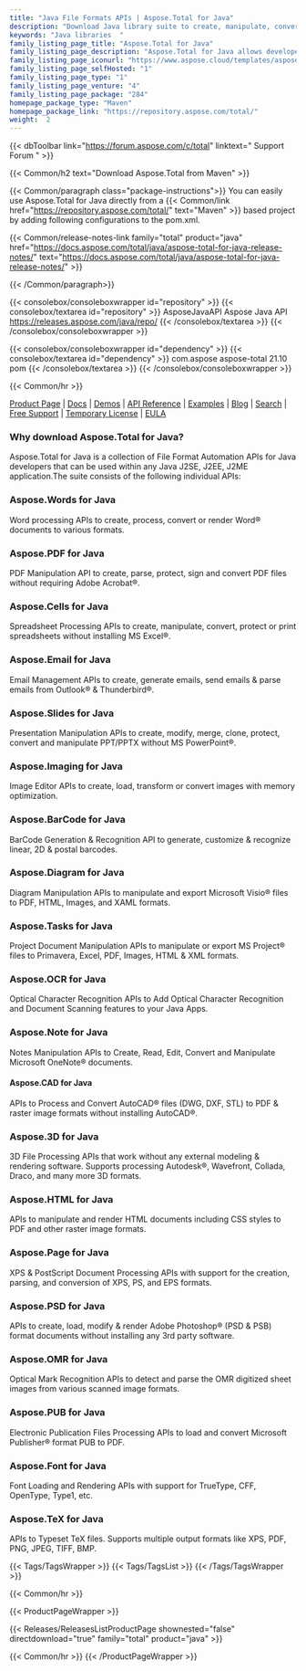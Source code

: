 ```yaml
---
title: "Java File Formats APIs | Aspose.Total for Java"
description: "Download Java library suite to create, manipulate, convert, render & print Microsoft Word, Excel, PowerPoint, Outlook, Publisher, Visio, Project & OneNote files. Package also includes APIs for PDF, Photoshop, CAD, GIS & 3D file formats as well as APIs for barcodes, OCR & OMR. "
keywords: "Java libraries  "
family_listing_page_title: "Aspose.Total for Java"
family_listing_page_description: "Aspose.Total for Java allows developers to build incredibly versatile file processing systems capable of handling 100+ popular file formats. Java SE or EE application programmers can enhance their applications with the ability to load, create, modify, render and inter-convert files from Microsoft Office, OpenOffice, Visio, Project, CAD and many other commonly used format categories."
family_listing_page_iconurl: "https://www.aspose.cloud/templates/aspose/App_Themes/V3/images/total/272x272/aspose_total-for-java-min.png"
family_listing_page_selfHosted: "1"
family_listing_page_type: "1"
family_listing_page_venture: "4"
family_listing_page_package: "284"
homepage_package_type: "Maven"
homepage_package_link: "https://repository.aspose.com/total/"
weight:  2
---
```


{{< dbToolbar link="https://forum.aspose.com/c/total" linktext=" Support Forum " >}}

{{< Common/h2 text="Download Aspose.Total from Maven"  >}}

{{< Common/paragraph class="package-instructions">}}
You can easily use Aspose.Total for Java directly from a {{< Common/link href="https://repository.aspose.com/total/" text="Maven"  >}} based project by adding following configurations to the pom.xml.

{{< Common/release-notes-link family="total" product="java" href="https://docs.aspose.com/total/java/aspose-total-for-java-release-notes/" text="https://docs.aspose.com/total/java/aspose-total-for-java-release-notes/"  >}}

{{< /Common/paragraph>}}

{{< consolebox/consoleboxwrapper id="repository" >}}
   {{< consolebox/textarea id="repository" >}}
      <repository>
         <id>AsposeJavaAPI</id>
         <name>Aspose Java API</name>
         <url>https://releases.aspose.com/java/repo/</url>
      </repository>
   {{< /consolebox/textarea >}}
{{< /consolebox/consoleboxwrapper >}}

{{< consolebox/consoleboxwrapper id="dependency" >}}
   {{< consolebox/textarea id="dependency" >}}
      <dependency>
         <groupId>com.aspose</groupId>
         <artifactId>aspose-total</artifactId>
         <version>21.10</version>
         <type>pom</type>
      </dependency>
   {{< /consolebox/textarea >}}
{{< /consolebox/consoleboxwrapper >}}

{{< Common/hr >}}

[Product Page](https://products.aspose.com/tasks/java) | [Docs](https://docs.aspose.com/tasks/java/) | [Demos](https://products.aspose.app/tasks/family) | [API Reference](https://reference.aspose.com/tasks/java) | [Examples](https://github.com/aspose-tasks/Aspose.Tasks-for-Java) | [Blog](https://blog.aspose.com/category/tasks/) | [Search](https://search.aspose.com/) | [Free Support](https://forum.aspose.com/c/tasks) | [Temporary License](https://purchase.aspose.com/temporary-license) | [EULA](https://about.aspose.com/legal/eula/)

### Why download Aspose.Total for Java?

Aspose.Total for Java is a collection of File Format Automation APIs for Java developers that can be used within any Java J2SE, J2EE, J2ME application.The suite consists of the following individual APIs:

### Aspose.Words for Java

Word processing APIs to create, process, convert or render Word&reg; documents to various formats.

### Aspose.PDF for Java

PDF Manipulation API to create, parse, protect, sign and convert PDF files without requiring Adobe Acrobat&reg;.

### Aspose.Cells for Java

Spreadsheet Processing APIs to create, manipulate, convert, protect or print spreadsheets without installing MS Excel&reg;.

### Aspose.Email for Java
Email Management APIs to create, generate emails, send emails & parse emails from Outlook&reg; & Thunderbird&reg;.

### Aspose.Slides for Java

Presentation Manipulation APIs to create, modify, merge, clone, protect, convert and manipulate PPT/PPTX without MS PowerPoint&reg;.

### Aspose.Imaging for Java

Image Editor APIs to create, load, transform or convert images with memory optimization.

### Aspose.BarCode for Java

BarCode Generation & Recognition API to generate, customize & recognize linear, 2D & postal barcodes.

### Aspose.Diagram for Java

Diagram Manipulation APIs to manipulate and export Microsoft Visio&reg; files to PDF, HTML, Images, and XAML formats.

### Aspose.Tasks for Java

Project Document Manipulation APIs to manipulate or export MS Project&reg; files to Primavera, Excel, PDF, Images, HTML & XML formats.

### Aspose.OCR for Java

Optical Character Recognition APIs to Add Optical Character Recognition and Document Scanning features to your Java Apps.

### Aspose.Note for Java

Notes Manipulation APIs to Create, Read, Edit, Convert and Manipulate Microsoft OneNote&reg; documents.

#### Aspose.CAD for Java

APIs to Process and Convert AutoCAD&reg; files (DWG, DXF, STL) to PDF & raster image formats without installing AutoCAD&reg;.

### Aspose.3D for Java

3D File Processing APIs that work without any external modeling & rendering software. Supports processing Autodesk&reg;, Wavefront, Collada, Draco, and many more 3D formats.

### Aspose.HTML for Java

APIs to manipulate and render HTML documents including CSS styles to PDF and other raster image formats.

### Aspose.Page for Java

XPS & PostScript Document Processing APIs with support for the creation, parsing, and conversion of XPS, PS, and EPS formats.

### Aspose.PSD for Java

APIs to create, load, modify & render Adobe Photoshop&reg; (PSD & PSB) format documents without installing any 3rd party software.

### Aspose.OMR for Java

Optical Mark Recognition APIs to detect and parse the OMR digitized sheet images from various scanned image formats.

### Aspose.PUB for Java

Electronic Publication Files Processing APIs to load and convert Microsoft Publisher&reg; format PUB to PDF.

### Aspose.Font for Java

Font Loading and Rendering APIs with support for TrueType, CFF, OpenType, Type1, etc.

### Aspose.TeX for Java

APIs to Typeset TeX files. Supports multiple output formats like XPS, PDF, PNG, JPEG, TIFF, BMP.

{{< Tags/TagsWrapper >}}
 {{< Tags/TagsList >}}
{{< /Tags/TagsWrapper >}}

{{< Common/hr >}}

{{< ProductPageWrapper >}}
<!-- ReleasesListProductPage-->
   {{< Releases/ReleasesListProductPage shownested="false"  directdownload="true" family="total" product="java" >}}
<!-- /ReleasesListProductPage-->
{{< Common/hr >}}
{{< /ProductPageWrapper >}}
